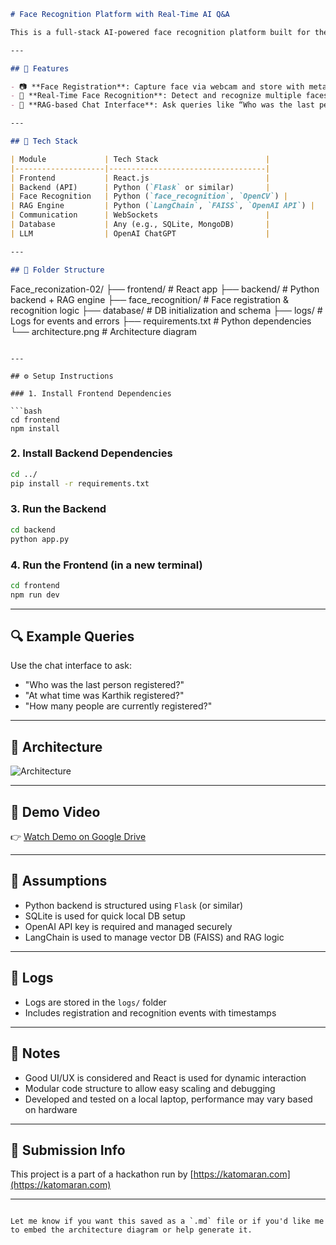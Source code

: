 ```markdown
# Face Recognition Platform with Real-Time AI Q&A

This is a full-stack AI-powered face recognition platform built for the **Katomaran AI Hackathon**. It enables users to register faces via webcam, recognize them in real-time, and ask queries related to registration using a chat interface powered by a RAG (Retrieval-Augmented Generation) engine.

---

## 🚀 Features

- 📷 **Face Registration**: Capture face via webcam and store with metadata
- 🧠 **Real-Time Face Recognition**: Detect and recognize multiple faces live
- 💬 **RAG-based Chat Interface**: Ask queries like “Who was the last person registered?”

---

## 🧰 Tech Stack

| Module             | Tech Stack                        |
|--------------------|-----------------------------------|
| Frontend           | React.js                          |
| Backend (API)      | Python (`Flask` or similar)       |
| Face Recognition   | Python (`face_recognition`, `OpenCV`) |
| RAG Engine         | Python (`LangChain`, `FAISS`, `OpenAI API`) |
| Communication      | WebSockets                        |
| Database           | Any (e.g., SQLite, MongoDB)       |
| LLM                | OpenAI ChatGPT                    |

---

## 📁 Folder Structure

```

Face\_reconization-02/
├── frontend/              # React app
├── backend/               # Python backend + RAG engine
├── face\_recognition/      # Face registration & recognition logic
├── database/              # DB initialization and schema
├── logs/                  # Logs for events and errors
├── requirements.txt       # Python dependencies
└── architecture.png       # Architecture diagram

````

---

## ⚙️ Setup Instructions

### 1. Install Frontend Dependencies

```bash
cd frontend
npm install
````

### 2. Install Backend Dependencies

```bash
cd ../
pip install -r requirements.txt
```

### 3. Run the Backend

```bash
cd backend
python app.py
```

### 4. Run the Frontend (in a new terminal)

```bash
cd frontend
npm run dev
```

---

## 🔍 Example Queries

Use the chat interface to ask:

* "Who was the last person registered?"
* "At what time was Karthik registered?"
* "How many people are currently registered?"

---

## 🧠 Architecture

![Architecture](architecture.png)

---

## 🎥 Demo Video

👉 [Watch Demo on Google Drive](https://drive.google.com/file/d/1C6bfajfGbDTtLInquNSDhLvqsBDHrVD1/view?usp=sharing)

---

## 📌 Assumptions

* Python backend is structured using `Flask` (or similar)
* SQLite is used for quick local DB setup
* OpenAI API key is required and managed securely
* LangChain is used to manage vector DB (FAISS) and RAG logic

---

## 📜 Logs

* Logs are stored in the `logs/` folder
* Includes registration and recognition events with timestamps

---

## 📢 Notes

* Good UI/UX is considered and React is used for dynamic interaction
* Modular code structure to allow easy scaling and debugging
* Developed and tested on a local laptop, performance may vary based on hardware

---

## 📌 Submission Info

This project is a part of a hackathon run by [https://katomaran.com](https://katomaran.com)

---

```

Let me know if you want this saved as a `.md` file or if you'd like me to embed the architecture diagram or help generate it.
```
